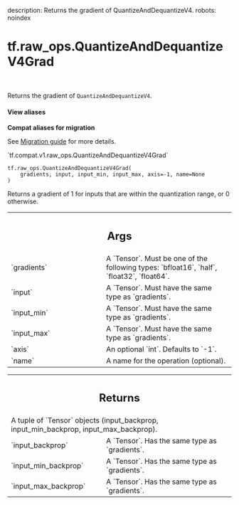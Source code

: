 description: Returns the gradient of QuantizeAndDequantizeV4.
robots: noindex

# tf.raw_ops.QuantizeAndDequantizeV4Grad

<!-- Insert buttons and diff -->

<table class="tfo-notebook-buttons tfo-api nocontent" align="left">

</table>



Returns the gradient of `QuantizeAndDequantizeV4`.

<section class="expandable">
  <h4 class="showalways">View aliases</h4>
  <p>
<b>Compat aliases for migration</b>
<p>See
<a href="https://www.tensorflow.org/guide/migrate">Migration guide</a> for
more details.</p>
<p>`tf.compat.v1.raw_ops.QuantizeAndDequantizeV4Grad`</p>
</p>
</section>

<pre class="devsite-click-to-copy prettyprint lang-py tfo-signature-link">
<code>tf.raw_ops.QuantizeAndDequantizeV4Grad(
    gradients, input, input_min, input_max, axis=-1, name=None
)
</code></pre>



<!-- Placeholder for "Used in" -->

Returns a gradient of 1 for inputs that are within the quantization range,
or 0 otherwise.

<!-- Tabular view -->
 <table class="responsive fixed orange">
<colgroup><col width="214px"><col></colgroup>
<tr><th colspan="2"><h2 class="add-link">Args</h2></th></tr>

<tr>
<td>
`gradients`
</td>
<td>
A `Tensor`. Must be one of the following types: `bfloat16`, `half`, `float32`, `float64`.
</td>
</tr><tr>
<td>
`input`
</td>
<td>
A `Tensor`. Must have the same type as `gradients`.
</td>
</tr><tr>
<td>
`input_min`
</td>
<td>
A `Tensor`. Must have the same type as `gradients`.
</td>
</tr><tr>
<td>
`input_max`
</td>
<td>
A `Tensor`. Must have the same type as `gradients`.
</td>
</tr><tr>
<td>
`axis`
</td>
<td>
An optional `int`. Defaults to `-1`.
</td>
</tr><tr>
<td>
`name`
</td>
<td>
A name for the operation (optional).
</td>
</tr>
</table>



<!-- Tabular view -->
 <table class="responsive fixed orange">
<colgroup><col width="214px"><col></colgroup>
<tr><th colspan="2"><h2 class="add-link">Returns</h2></th></tr>
<tr class="alt">
<td colspan="2">
A tuple of `Tensor` objects (input_backprop, input_min_backprop, input_max_backprop).
</td>
</tr>
<tr>
<td>
`input_backprop`
</td>
<td>
A `Tensor`. Has the same type as `gradients`.
</td>
</tr><tr>
<td>
`input_min_backprop`
</td>
<td>
A `Tensor`. Has the same type as `gradients`.
</td>
</tr><tr>
<td>
`input_max_backprop`
</td>
<td>
A `Tensor`. Has the same type as `gradients`.
</td>
</tr>
</table>

